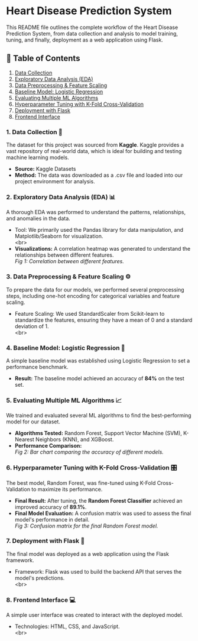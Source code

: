 # **Heart Disease Prediction System**

This README file outlines the complete workflow of the Heart Disease Prediction System, from data collection and analysis to model training, tuning, and finally, deployment as a web application using Flask.

## **📜 Table of Contents**

1. [Data Collection](https://www.google.com/search?q=%231-data-collection-)  
2. [Exploratory Data Analysis (EDA)](https://www.google.com/search?q=%232-exploratory-data-analysis-eda-)  
3. [Data Preprocessing & Feature Scaling](https://www.google.com/search?q=%233-data-preprocessing--feature-scaling-)  
4. [Baseline Model: Logistic Regression](https://www.google.com/search?q=%234-baseline-model-logistic-regression-)  
5. [Evaluating Multiple ML Algorithms](https://www.google.com/search?q=%235-evaluating-multiple-ml-algorithms-)  
6. [Hyperparameter Tuning with K-Fold Cross-Validation](https://www.google.com/search?q=%236-hyperparameter-tuning-with-k-fold-cross-validation-)  
7. [Deployment with Flask](https://www.google.com/search?q=%237-deployment-with-flask-)  
8. [Frontend Interface](https://www.google.com/search?q=%238-frontend-interface-)

### **1\. Data Collection 💾**

The dataset for this project was sourced from **Kaggle**. Kaggle provides a vast repository of real-world data, which is ideal for building and testing machine learning models.

* **Source:** Kaggle Datasets  
* **Method:** The data was downloaded as a .csv file and loaded into our project environment for analysis.

### **2\. Exploratory Data Analysis (EDA) 📊**

A thorough EDA was performed to understand the patterns, relationships, and anomalies in the data.

* Tool: We primarily used the Pandas library for data manipulation, and Matplotlib/Seaborn for visualization.  
  \<br\>  
* **Visualizations:** A correlation heatmap was generated to understand the relationships between different features.  
  *Fig 1: Correlation between different features.*

### **3\. Data Preprocessing & Feature Scaling ⚙️**

To prepare the data for our models, we performed several preprocessing steps, including one-hot encoding for categorical variables and feature scaling.

* Feature Scaling: We used StandardScaler from Scikit-learn to standardize the features, ensuring they have a mean of 0 and a standard deviation of 1\.  
  \<br\>

### **4\. Baseline Model: Logistic Regression 🎯**

A simple baseline model was established using Logistic Regression to set a performance benchmark.

* **Result:** The baseline model achieved an accuracy of **84%** on the test set.

### **5\. Evaluating Multiple ML Algorithms 📈**

We trained and evaluated several ML algorithms to find the best-performing model for our dataset.

* **Algorithms Tested:** Random Forest, Support Vector Machine (SVM), K-Nearest Neighbors (KNN), and XGBoost.  
* **Performance Comparison:**  
  *Fig 2: Bar chart comparing the accuracy of different models.*

### **6\. Hyperparameter Tuning with K-Fold Cross-Validation 🎛️**

The best model, Random Forest, was fine-tuned using K-Fold Cross-Validation to maximize its performance.

* **Final Result:** After tuning, the **Random Forest Classifier** achieved an improved accuracy of **89.1%**.  
* **Final Model Evaluation:** A confusion matrix was used to assess the final model's performance in detail.  
  *Fig 3: Confusion matrix for the final Random Forest model.*

### **7\. Deployment with Flask 🚀**

The final model was deployed as a web application using the Flask framework.

* Framework: Flask was used to build the backend API that serves the model's predictions.  
  \<br\>

### **8\. Frontend Interface 💻**

A simple user interface was created to interact with the deployed model.

* Technologies: HTML, CSS, and JavaScript.  
  \<br\>